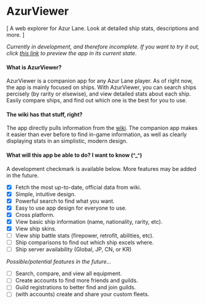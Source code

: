 # AzurViewer

[ A web explorer for Azur Lane. Look at detailed ship stats, descriptions and more. ]

*Currently in development, and therefore incomplete. If you want to try it out, click [this link](https://www.czheng.me/projects/AzurViewer/index.html) to preview the app in its current state.*

#### What is AzurViewer?
AzurViewer is a companion app for any Azur Lane player. As of right now, the app is mainly focused on ships. With AzurViewer, you can search ships percisely (by rarity or elsewise), and view detailed stats about each ship. Easily compare ships, and find out which one is the best for you to use.

#### The wiki has that stuff, right?
The app directly pulls information from the [wiki](https://azurlane.koumakan.jp/Azur_Lane_Wiki).  The companion app makes it easier than ever before to find in-game information, as well as clearly displaying stats in an simplistic, modern design.

#### What will this app be able to do? I want to know (^_^)
A development checkmark is available below. More features may be added in the future.
- [x] Fetch the most up-to-date, official data from wiki.
- [x] Simple, intuitive design.
- [x] Powerful search to find what you want.
- [x] Easy to use app design for everyone to use.
- [x] Cross platform.
- [x] View basic ship information (name, nationality, rarity, etc).
- [x] View ship skins.
- [ ] View ship battle stats (firepower, retrofit, abilities, etc).
- [ ] Ship comparisons to find out which ship excels where.
- [ ] Ship server availability (Global, JP, CN, or KR)

*Possible/potential features in the future...*
- [ ] Search, compare, and view all equipment.
- [ ] Create accounts to find more friends and guilds.
- [ ] Guild registrations to better find and join guilds.
- [ ] (with accounts) create and share your custom fleets.
